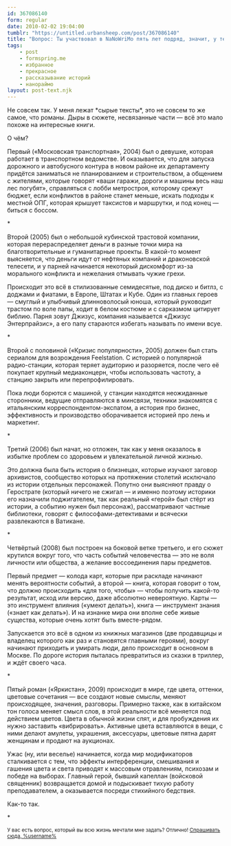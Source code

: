 ```yaml
---
id: 367086140
form: regular
date: 2010-02-02 19:04:00
tumblr: "https://untitled.urbansheep.com/post/367086140"
title: "Вопрос: Ты участвовал в NaNoWriMo пять лет подряд, значит, у тебя где-то лежат пять романов? О чём?"
tags:
    - post
    - formspring.me
    - избранное
    - прекрасное
    - рассказывание историй
    - нанораймо
layout: post-text.njk
---
```


<p>Не совсем так. У меня лежат *сырые тексты*, это не совсем то же самое, что романы. Дыры в сюжете, несвязанные части — всё это мало похоже на интересные книги.</p>

<p>О чём?</p>

<p>Первый («Московская транспортная», 2004) был о девушке, которая работает в транспортном ведомстве. И оказывается, что для запуска дорожного и автобусного контура в новом районе их департаменту придётся заниматься не планированием и строительством, а общением с жителями, которые говорят «ваши гаражи, дороги и машины весь наш лес погубят», справляться с лобби метростроя, которому срежут бюджет, если конфликтов в районе станет меньше, искать подходы к местной ОПГ, которая крышует таксистов и маршрутки, и под конец — биться с боссом.</p>

<p>*</p>

<p>Второй (2005) был о небольшой кубинской трастовой компании, которая перераспределяет деньги в разные точки мира на благотворительные и гуманитарные проекты. В какой-то момент выясняется, что деньги идут от нефтяных компаний и драконовской телесети, и у парней начинается некоторый дискомфорт из-за морального конфликта и нежелания отмывать чужие грехи.</p>

<p>Происходит это всё в стилизованные семидесятые, под диско и битлз, с доджами и фиатами, в Европе, Штатах и Кубе. Один из главных героев — смуглый и улыбчивый длинноволосый юноша, который руководит трастом по воле папы, ходит в белом костюме и с сарказмом цитирует библию. Парня зовут Джизус, компания называется «Джизус Энтерпрайзис», а его папу стараются избегать называть по имени всуе.</p>

<p>*</p>

<p>Второй с половиной («Кризис популярности», 2005) должен был стать сериалом для возрождения Feelstation. С историей о популярной радио-станции, которая теряет аудиторию и разоряется, после чего её покупает крупный медиаконцерн, чтобы использовать частоту, а станцию закрыть или перепрофилировать.</p>

<p>Пока люди борются с машиной, у станции находятся неожиданные сторонники, ведущие отправляются в минсвязи, техники знакомятся с итальянским корреспондентом-экспатом, а история про бизнес, эффективность и производство оборачивается историей про лень и маркетинг.</p>

<p>*</p>

<p>Третий (2006) был начат, но отложен, так как у меня оказалось в избытке проблем со здоровьем и увлекательной личной жизнью.</p>

<p>Это должна была быть история о близнецах, которые изучают заговор архивистов, сообщество которых на протяжении столетий исключало из истории отдельных персонажей. Попутно они выясняют правду о Герострате (который ничего не сжигал — и именно поэтому историки его назначили поджигателем, так как реальный «герой» был стёрт из истории, а событию нужен был персонаж), рассматривают частные библиотеки, говорят с философами-детективами и всячески развлекаются в Ватикане.</p>

<p>*</p>

<p>Четвёртый (2008) был построен на боковой ветке третьего, и его сюжет крутился вокруг того, что часть событий человечества — это не воля личности или общества, а желание воссоединения пары предметов.</p>

<p>Первый предмет — колода карт, которые при раскладе начинают менять вероятности событий, а второй — книга, которая говорит о том, что должно происходить «для того, чтобы» — чтобы получить какой-то результат, исход или версию, даже абсолютно невероятную. Карты — это инструмент влияния («умеют делать»), книга — инструмент знания («знает как делать»). И на изнанке мира они вполне себе живые существа, которые очень хотят быть вместе-рядом.</p>

<p>Запускается это всё в одном из книжных магазинов (две продавщицы и владелец которого как раз и становятся главными героями), вокруг начинают приходить и умирать люди, дело происходит в основном в Москве. По дороге история пыталась превратиться из сказки в триллер, и ждёт своего часа.
</p>

<p>*</p>

<p>Пятый роман («Яркистан», 2009) происходит в мире, где цвета, оттенки, цветовые сочетания — все создают новые смыслы, меняют происходящее, значения, разговоры. Примерно также, как в китайском тон голоса меняет смысл слов, в этой реальности всё меняется под действием цветов. Цвета в обычной жизни спят, и для пробуждения их нужно заставить «вибрировать». Активные цвета вставляются в вещи, с ними делают амулеты, украшения, аксессуары, цветовые пятна дарят женщинам и продают на аукционах.</p>

<p>Ужас (ну, или веселье) начинается, когда мир модификаторов сталкивается с тем, что эффекты интерференции, смешивания и гашения цвета и света приводят к массовым отравлениям, психозам и победе на выборах. Главный герой, бывший капеллан (войсковой священник) возвращается домой и подыскивает тихую работу преподавателем, а оказывается посреди стихийного бедствия.</p>

<p>Как-то так.</p>

<p>*</p>

<p><small>У вас есть вопрос, который вы всю жизнь мечтали мне задать? Отлично! <a href="http://formspring.me/urbansheep">Спрашивать сюда, %username%</a></small></p>

